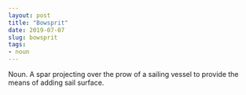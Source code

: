 ```yaml
---
layout: post
title: "Bowsprit"
date: 2019-07-07
slug: bowsprit
tags:
- noun
---
```


Noun. A spar projecting over the prow of a sailing vessel to provide the means of adding sail surface.
